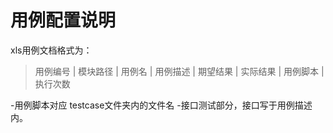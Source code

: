 用例配置说明
==========

xls用例文档格式为：
>用例编号 | 模块路径 | 用例名 | 用例描述 | 期望结果 | 实际结果 | 用例脚本 | 执行次数

-用例脚本对应 testcase文件夹内的文件名
-接口测试部分，接口写于用例描述内。
